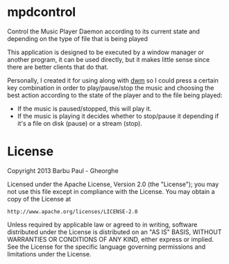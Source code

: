 mpdcontrol
==========
Control the Music Player Daemon according to its current state and depending on
the type of file that is being played

This application is designed to be executed by a window manager or another
program, it can be used directly, but it makes little sense since there are
better clients that do that.

Personally, I created it for using along with
[dwm](http://dwm.suckless.org/patches/mpdcontrol) so I could press a certain
key combination in order to play/pause/stop the music and choosing the best
action according to the state of the player and to the file being played:

 * If the music is paused/stopped, this will play it.
 * If the music is playing it decides whether to stop/pause it depending if
 it's a file on disk (pause) or a stream (stop).

License
=======
Copyright 2013 Barbu Paul - Gheorghe

Licensed under the Apache License, Version 2.0 (the "License");
you may not use this file except in compliance with the License.
You may obtain a copy of the License at

    http://www.apache.org/licenses/LICENSE-2.0

Unless required by applicable law or agreed to in writing, software
distributed under the License is distributed on an "AS IS" BASIS,
WITHOUT WARRANTIES OR CONDITIONS OF ANY KIND, either express or implied.
See the License for the specific language governing permissions and
limitations under the License.
